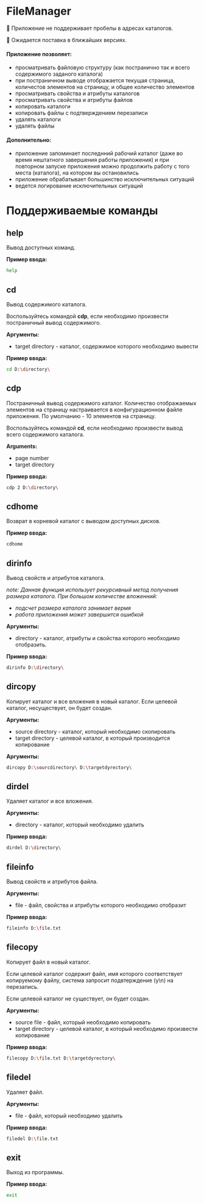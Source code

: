 # FileManager
:slightly_frowning_face: Приложение не поддерживает пробелы в адресах каталогов.

:slightly_smiling_face: Ожидается поставка в ближайших версиях.
#### Приложение позволяет:
- просматривать файловую структуру (как постранично так и всего содержимого заданого каталога)
- при постраничном выводе отображается текущая страница, количестов элементов на страницу, и общее количество элементов
- просматривать свойства и атрибуты каталогов
- просматривать свойства и атрибуты файлов
- копировать каталоги
- копировать файлы с подтверждением перезаписи
- удалять каталоги
- удалять файлы

#### Дополнительно:
- приложение запоминает последнний рабочий каталог (даже во время нештатного завершения работы приложения) и при повторном запуске приложения можно продолжить работу с того места (каталога), на котором вы остановились
- приложение обрабатывает большинство исключительных ситуаций
- ведется логирование исключительных ситуаций

# Поддерживаемые команды
## help
Вывод доступных команд.

**Пример ввода:**
```bash
help
```

## cd
Вывод содержимого каталога.

Воспользуйтесь командой **cdp**, если необходимо произвести постраничный вывод содержимого.

**Аргументы:**
- target directory - каталог, содержимое которого необходимо вывести

**Пример ввода:**
```bash
cd D:\directory\
```
## cdp
Постраничный вывод содержимого каталог.
Количество отображаемых элементов на страницу настраивается в конфигурационном файле приложения. По умолчанию - 10 элементов на страницу.

Воспользуйтесь командой **cd**, если необходимо произвести вывод всего содержимого каталога.

**Arguments:**
- page number
- target directory

**Пример ввода:**
```bash
cdp 2 D:\directory\
```
## cdhome
Возврат в корневой каталог с выводом доступных дисков.

**Пример ввода:**
```bash
cdhome
```
## dirinfo
Вывод свойств и атрибутов каталога.

*note: Данная функция использует рекурсивный метод получения размера каталога. При большом количестве вложенний:*
- *подсчет размера каталога занимает вермя*
- *работа приложения может завершится ошибкой*

**Аргументы:**
- directory - каталог, атрибуты и свойства которого необходимо отобразить.

**Пример ввода:**
```bash
dirinfo D:\directory\
```
## dircopy
Копирует каталог и все вложения в новый каталог.
Если целевой каталог, несуществует, он будет создан.

**Аргументы:**
- source directory - каталог, который необходимо скопировать
- target directory - целевой каталог, в который производится копирование

**Аргументы:**
```bash
dircopy D:\sourcdirectory\ D:\targetdyrectory\
```

## dirdel
Удаляет каталог и все вложения.

**Аргументы:**
- directory - каталог, который необходимо удалить

**Пример ввода:**
```bash
dirdel D:\directory\
```
## fileinfo
Вывод свойств и атрибутов файла.

**Аргументы:**
- file - файл, свойства и атрибуты которого необходимо отобразит

**Пример ввода:**
```bash
fileinfo D:\file.txt
```

## filecopy
Копирует файл в новый каталог.

Если целевой каталог содержит файл, имя которого соответствует копируемому файлу, система запросит подвтерждение (y\n) на перезапись.

Если целевой каталог не существует, он будет создан.

**Аргументы:**
- source file - файл, который необходимо копировать
- target directory - целевой каталог, в который необходимо произвести копирование

**Пример ввода:**
```bash
filecopy D:\file.txt D:\targetdyrectory\
```

## filedel
Удаляет файл.

**Аргументы:**
- file - файл, который необходимо удалить

**Пример ввода:**
```bash
filedel D:\file.txt
```

## exit
Выход из программы.

**Пример ввода:**
```bash
exit
```
